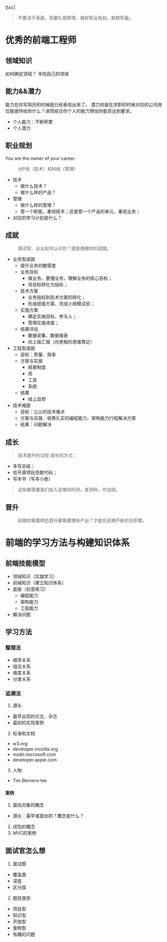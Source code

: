 [toc]
> 不要流于表面，而要扎根原理，做好职业规划，默默积蓄。

# 优秀的前端工程师

## 领域知识

如何确定领域？
寻找自己的领域

## 能力&&潜力
能力在你写简历的时候就已经表现出来了。
潜力则是在求职的时候对应的公司岗位能提供给你什么？进而结合你个人的能力预估你能否达到要求。

- 个人能力：不断积累
- 个人潜力

## 职业规划

You are the owner of your career.

> 分P线（技术）和M线（管理）
- 技术
    - 做什么技术？
    - 做什么样的产品？
- 管理
    - 做什么样的管理？
    - 管一个职能，重视技术；还是管一个产品的单元，重视业务；
- 对应的学习计划是什么？
    
## 成就
> 面试官、企业如何认识你？就是根据你的成就。

- 业务型成就
    - 提升业务的敏感度    
    - 业务目标
        - 做业务，要懂业务，理解业务的核心目标；
        - 将目标转化为指标；
    - 技术方案
        - 业务指标到技术方案的转化；
        - 形成纸面方案、完成小规模试验；
    - 实施方案
        - 确定实施目标、参与人；
        - 管理实施进度；
    - 结果评估
        - 数据采集、数据报表
        - 向上级汇报（向老板的思维靠近）
- 工程型成就
    - 目标：质量、效率
    - 方案与实施
        - 规章制度
        - 库
        - 工具
        - 系统
    - 结果
        - 线上监控 
- 技术难题
    - 目标：公认的技术难点
    - 方案与实施：依靠扎实的编程能力、架构能力行程解决方案
    - 结果：问题解决

## 成长
> 技术提升的过程
成长的方式：
- 多写总结；
- 给开源项目贡献代码；
- 写本书（写本小册）
> 这些都需要我们投入足够的时间，查资料，作总结。

## 晋升
> 前期你需要明白晋升都需要哪些产出？才能在前期不断的去积累。

# 前端的学习方法与构建知识体系
## 前端技能模型
- 领域知识（实践学习）
- 前端知识（建立知识体系）
- 底层（刻意练习）
  - 编程能力
  - 架构能力
  - 工程能力
- 解决问题

## 学习方法
### 整理法
- 顺序关系
- 组合关系
- 维度关系
- 分类关系

### 追溯法
1. 源头
- 最早出现的论文、杂志
- 最初的实现案例
2. 标准和文档
- w3.org
- developer.mozilla.org
- msdn.microsoft.com
- developer.apple.com
3. 人物
- Tim Berners-lee

#### 案例
1. 面向对象的概念
- 源头：最早谁提出的？概念是什么？

2. 闭包的概念
3. MVC的案例

## 面试官怎么想
1. 面试题
- 覆盖面
- 深度
- 区分度
2. 题目类型
- 项目型
- 知识型
- 开放型
- 案例型
- 有趣的问题